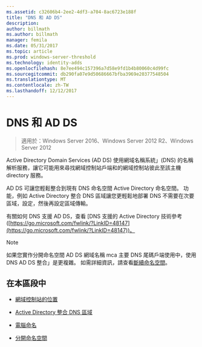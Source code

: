 ```yaml
---
ms.assetid: c32606b4-2ee2-4df3-a704-8ac6723e188f
title: "DNS 和 AD DS"
description: 
author: billmath
ms.author: billmath
manager: femila
ms.date: 05/31/2017
ms.topic: article
ms.prod: windows-server-threshold
ms.technology: identity-adds
ms.openlocfilehash: 8e7ee494c157396a7d58e9fd1b4b80060c4d99fc
ms.sourcegitcommit: db290fa07e9d50686667bfba3969e20377548504
ms.translationtype: MT
ms.contentlocale: zh-TW
ms.lasthandoff: 12/12/2017
---
```

# <a name="dns-and-ad-ds"></a>DNS 和 AD DS

>適用於：Windows Server 2016、Windows Server 2012 R2、Windows Server 2012

Active Directory Domain Services (AD DS) 使用網域名稱系統」(DNS) 的名稱解析服務，讓它可能用來尋找網域控制站戶端和的網域控制站彼此至該主機 directory 服務。  
  
AD DS 可讓您輕鬆整合到現有 DNS 命名空間 Active Directory 命名空間。 功能，例如 Active Directory 整合 DNS 區域讓您更輕鬆地部署 DNS 不需要在次要區域，設定，然後再設定區域傳輸。  
  
有關如何 DNS 支援 AD DS，查看 [DNS 支援的 Active Directory 技術參考 ([https://go.microsoft.com/fwlink/?LinkID=48147](https://go.microsoft.com/fwlink/?LinkID=48147))。  
  
> [!NOTE]  
> 如果您實作分開命名空間 AD DS 網域名稱 mca 主要 DNS 尾碼戶端使用中，使用 DNS AD DS 整合」是更複雜。 如需詳細資訊，請查看[斷續命名空間](../../ad-ds/plan/../../ad-ds/plan/Disjoint-Namespace.md)。  
  
## <a name="in-this-section"></a>在本區段中  
  
-   [網域控制站的位置](../../ad-ds/plan/Domain-Controller-Location.md)  
  
-   [Active Directory 整合 DNS 區域](../../ad-ds/plan/Active-Directory-Integrated-DNS-Zones.md)  
  
-   [電腦命名](../../ad-ds/plan/Computer-Naming.md)  
  
-   [分開命名空間](../../ad-ds/plan/../../ad-ds/plan/Disjoint-Namespace.md)  
  


